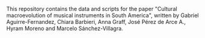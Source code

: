 This repository contains the data and scripts for the paper "Cultural macroevolution of musical instruments in South America", written by Gabriel Aguirre-Fernandez, Chiara Barbieri, Anna Graff, José Pérez de Arce A., Hyram Moreno and Marcelo Sánchez-Villagra.
 
